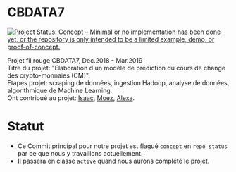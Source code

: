 # CBDATA7

[![Project Status: Concept – Minimal or no implementation has been done yet, or the repository is only intended to be a limited example, demo, or proof-of-concept.](https://www.repostatus.org/badges/latest/concept.svg)](https://www.repostatus.org/#concept)

Projet fil rouge CBDATA7, Dec.2018 - Mar.2019<br>
Titre du projet: "Elaboration d'un modèle de prédiction du cours de change des crypto-monnaies (CM)".<br>
Etapes projet: scraping de données, ingestion Hadoop, analyse de données, algorithmique de Machine Learning.<br>
Ont contribué au projet: [Isaac](https://github.com/isaacarnault), [Moez](https://github.com/ammarmoez), [Alexa](https://github.com/alexakapral).

# Statut

* Ce Commit principal pour notre projet est flagué `concept` en `repo status` par ce que nous y travaillons actuellement.<br>
* Il passera en classe `active` quand nous aurons complété le projet.
